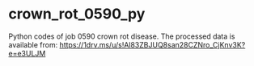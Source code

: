 # crown_rot_0590_py
Python codes of job 0590 crown rot disease.
The processed data is available from: https://1drv.ms/u/s!Al83ZBJUQ8san28CZNro_CjKnv3K?e=e3ULJM

